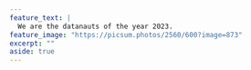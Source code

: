 ```yaml
---
feature_text: |
  We are the datanauts of the year 2023.
feature_image: "https://picsum.photos/2560/600?image=873"
excerpt: ""
aside: true
---
```


